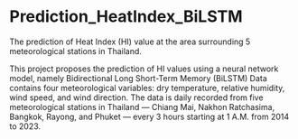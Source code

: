 # Prediction_HeatIndex_BiLSTM
The prediction of Heat Index (HI) value at the area surrounding 5 meteorological stations in Thailand.

This project proposes the prediction of HI values using a neural network model, namely Bidirectional Long Short-Term Memory (BiLSTM)
Data contains four meteorological variables: dry temperature, relative humidity, wind speed, and wind direction. The data is daily recorded from five meteorological stations in Thailand — Chiang Mai, Nakhon Ratchasima, Bangkok, Rayong, and Phuket — every 3 hours starting at 1 A.M. from 2014 to 2023.
